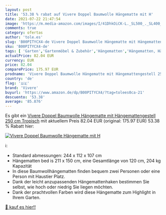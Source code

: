 ```yaml
---
layout: post
title: '53.38 % rabat auf Vivere Doppel Baumwolle Hängematte mit H'
date: 2021-07-22 21:47:54
image: 'https://m.media-amazon.com/images/I/41DhkOiCK-L._SL500_._SL400_.jpg'
comments: true
category: ofertas
author: 'tole.es'
slug: 'B00PITYCX4-de Vivere Doppel Baumwolle Hängematte mit Hängemattengestell...'
sku: 'B00PITYCX4-de'
tags: [ 'Garten','Gartenmöbel & Zubehör','Hängematten','Hängematten, Hängesessel & Zubehör','Regular Stores','Shops','vivere', ]
actualPrice: 82.04 EUR
currency: EUR
price: 82.04
comparePrice: 175.97 EUR
prodname: 'Vivere Doppel Baumwolle Hängematte mit Hängemattengestell 250 cm  Tropisch'
country: 'de'
flag: '🇩🇪'
brand: 'Vivere'
buyurl: 'https://www.amazon.de/dp/B00PITYCX4/?tag=tolees0ca-21'
descuento: '53.38'
average: '85.876'
---
```


Es gibt ein [Vivere Doppel Baumwolle Hängematte mit Hängemattengestell 250 cm  Tropisch](https://www.amazon.de/dp/B00PITYCX4/?tag=tolees0ca-21) mit aktuellem Preis 82.04 EUR (original: 175.97 EUR) 53.38 % Rabatt hier:

[![Vivere Doppel Baumwolle Hängematte mit H](https://m.media-amazon.com/images/I/41DhkOiCK-L._SL500_._SL400_.jpg)](https://www.amazon.de/dp/B00PITYCX4/?tag=tolees0ca-21)

ℹ️:

- Standard abmessungen: 244 x 112 x 107 cm
- Hängematten bed is 211 x 150 cm, eine Gesamtlänge von 120 cm, 204 kg Kapazität
- In diese Baumwollhängematten finden bequem zwei Personen oder eine Person mit Haustier Platz.
- Dank der leicht anzupassenden Hängemattenhaken bestimmen Sie selbst, wie hoch oder niedrig Sie liegen möchten.
- Dank der prachtvollen Farben wird diese Hängematte zum Highlight in Ihrem Garten.

[🛒 kauf es hier!!](https://www.amazon.de/dp/B00PITYCX4/?tag=tolees0ca-21)
